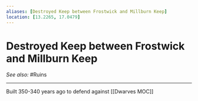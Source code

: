 ```yaml
---
aliases: [Destroyed Keep between Frostwick and Millburn Keep]
location: [13.2265, 17.0479]
---
```


# Destroyed Keep between Frostwick and Millburn Keep
*See also:* #Ruins
___
Built 350-340 years ago to defend against [[Dwarves MOC]]